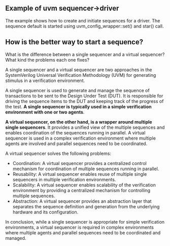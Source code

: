 ## Example of uvm sequencer->driver

The example shows how to create and initiate sequences for a driver. The sequence default is started using uvm_config_wrapper::set() and star() call.

## How is the better way to start a sequence?

What is the difference between a single sequencer and a virtual sequencer? What kind the problems each one fixes?

A single sequencer and a virtual sequencer are two approaches in the SystemVerilog Universal Verification Methodology (UVM) for generating stimulus in a verification environment.

A single sequencer is used to generate and manage the sequence of transactions to be sent to the Design Under Test (DUT). It is responsible for driving the sequence items to the DUT and keeping track of the progress of the test. <b>A single sequencer is typically used in a simple verification environment with one or two agents</b>.

<b>A virtual sequencer, on the other hand, is a wrapper around multiple single sequencers</b>. It provides a unified view of the multiple sequences and enables coordination of the sequences running in parallel. A virtual sequencer is used in a complex verification environment where multiple agents are involved and parallel sequences need to be coordinated.

A virtual sequencer solves the following problems:

* Coordination: A virtual sequencer provides a centralized control mechanism for coordination of multiple sequences running in parallel.
* Reusability: A virtual sequencer enables reuse of multiple single sequencers in multiple verification environments.
* Scalability: A virtual sequencer enables scalability of the verification environment by providing a centralized mechanism for controlling multiple sequences.
* Abstraction: A virtual sequencer provides an abstraction layer that separates the sequence definition and generation from the underlying hardware and its configuration.

In conclusion, while a single sequencer is appropriate for simple verification environments, a virtual sequencer is required in complex environments where multiple agents and parallel sequences need to be coordinated and managed.